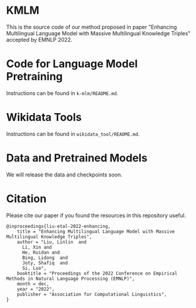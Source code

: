 # KMLM
This is the source code of our method proposed in paper "Enhancing Multilingual Language Model with Massive Multilingual Knowledge Triples" accepted by EMNLP 2022.

# Code for Language Model Pretraining
Instructions can be found in ```k-mlm/README.md```.

# Wikidata Tools
Instructions can be found in ```wikidata_tool/README.md```.

# Data and Pretrained Models
We will release the data and checkpoints soon.

# Citation
Please cite our paper if you found the resources in this repository useful.
```
@inproceedings{liu-etal-2022-enhancing,
    title = "Enhancing Multilingual Language Model with Massive Multilingual Knowledge Triples",
    author = "Liu, Linlin  and
      Li, Xin and
      He, Ruidan and
      Bing, Lidong  and
      Joty, Shafiq  and
      Si, Luo",
    booktitle = "Proceedings of the 2022 Conference on Empirical Methods in Natural Language Processing (EMNLP)",
    month = dec,
    year = "2022",
    publisher = "Association for Computational Linguistics",
}
```
